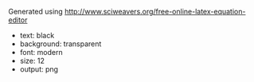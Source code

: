 
Generated using http://www.sciweavers.org/free-online-latex-equation-editor

 - text: black
 - background: transparent
 - font: modern
 - size: 12
 - output: png
